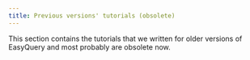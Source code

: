 ```yaml
---
title: Previous versions' tutorials (obsolete)
---
```



This section contains the tutorials that we written for older versions of EasyQuery and most probably are obsolete now.